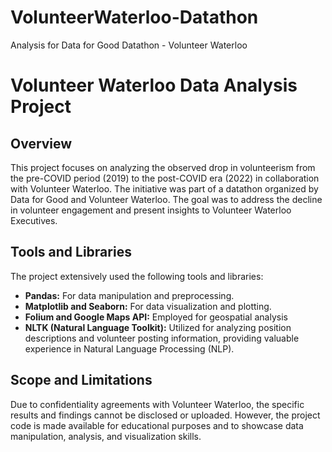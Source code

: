 # VolunteerWaterloo-Datathon
Analysis for Data for Good Datathon - Volunteer Waterloo

# Volunteer Waterloo Data Analysis Project

## Overview

This project focuses on analyzing the observed drop in volunteerism from the pre-COVID period (2019) to the post-COVID era (2022) in collaboration with Volunteer Waterloo. The initiative was part of a datathon organized by Data for Good and Volunteer Waterloo. The goal was to address the decline in volunteer engagement and present insights to Volunteer Waterloo Executives.

## Tools and Libraries

The project extensively used the following tools and libraries:

- **Pandas:** For data manipulation and preprocessing.
- **Matplotlib and Seaborn:** For data visualization and plotting.
- **Folium and Google Maps API:** Employed for geospatial analysis
- **NLTK (Natural Language Toolkit):** Utilized for analyzing position descriptions and volunteer posting information, providing valuable experience in Natural Language Processing (NLP).

## Scope and Limitations

Due to confidentiality agreements with Volunteer Waterloo, the specific results and findings cannot be disclosed or uploaded. However, the project code is made available for educational purposes and to showcase data manipulation, analysis, and visualization skills.
